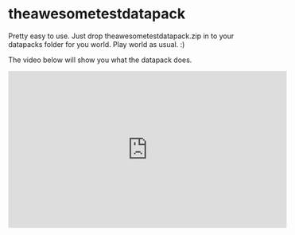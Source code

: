 # theawesometestdatapack
Pretty easy to use. Just drop theawesometestdatapack.zip in to your datapacks folder for you world. Play world as usual. :)

The video below will show you what the datapack does.
<iframe width="560" height="315" src="https://www.youtube.com/embed/QUYfSwiR1bY" title="YouTube video player" frameborder="0" allow="accelerometer; autoplay; clipboard-write; encrypted-media; gyroscope; picture-in-picture" allowfullscreen></iframe>
